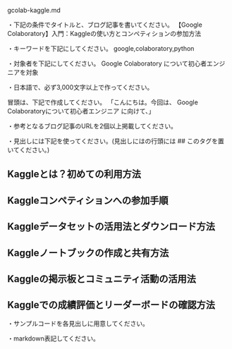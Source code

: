 gcolab-kaggle.md

・下記の条件でタイトルと、ブログ記事を書いてください。
【Google Colaboratory】入門：Kaggleの使い方とコンペティションの参加方法

・キーワードを下記にしてください。
google,colaboratory,python

・対象者を下記にしてください。
  Google Colaboratory について初心者エンジニアを対象


・日本語で、必ず3,000文字以上で作ってください。

冒頭は、下記で作成してください。
「こんにちは。今回は、
Google Colaboratoryについて初心者エンジニア
に向けて、」

・参考となるブログ記事のURLを2個以上掲載してください。

・見出しには下記を使ってください。(見出しにはの行頭には ## このタグを置いてください。)
## Kaggleとは？初めての利用方法
## Kaggleコンペティションへの参加手順
## Kaggleデータセットの活用法とダウンロード方法
## Kaggleノートブックの作成と共有方法
## Kaggleの掲示板とコミュニティ活動の活用法
## Kaggleでの成績評価とリーダーボードの確認方法

・サンプルコードを各見出しに用意してください。

・markdown表記してください。

